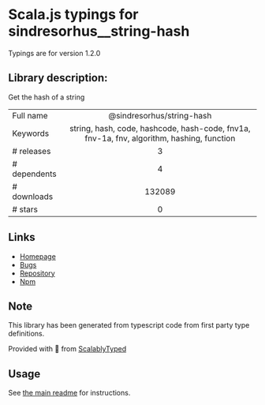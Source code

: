 
# Scala.js typings for sindresorhus__string-hash

Typings are for version 1.2.0

## Library description:
Get the hash of a string

|                    |                 |
| ------------------ | :-------------: |
| Full name          | @sindresorhus/string-hash |
| Keywords           | string, hash, code, hashcode, hash-code, fnv1a, fnv-1a, fnv, algorithm, hashing, function |
| # releases         | 3 |
| # dependents       | 4 |
| # downloads        | 132089 |
| # stars            | 0 |

## Links
- [Homepage](https://github.com/sindresorhus/string-hash#readme)
- [Bugs](https://github.com/sindresorhus/string-hash/issues)
- [Repository](https://github.com/sindresorhus/string-hash)
- [Npm](https://www.npmjs.com/package/%40sindresorhus%2Fstring-hash)
    


## Note
This library has been generated from typescript code from first party type definitions.

Provided with :purple_heart: from [ScalablyTyped](https://github.com/oyvindberg/ScalablyTyped)

## Usage
See [the main readme](../../readme.md) for instructions.


